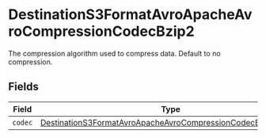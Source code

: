 # DestinationS3FormatAvroApacheAvroCompressionCodecBzip2

The compression algorithm used to compress data. Default to no compression.


## Fields

| Field                                                                                                                                             | Type                                                                                                                                              | Required                                                                                                                                          | Description                                                                                                                                       |
| ------------------------------------------------------------------------------------------------------------------------------------------------- | ------------------------------------------------------------------------------------------------------------------------------------------------- | ------------------------------------------------------------------------------------------------------------------------------------------------- | ------------------------------------------------------------------------------------------------------------------------------------------------- |
| `codec`                                                                                                                                           | [DestinationS3FormatAvroApacheAvroCompressionCodecBzip2Codec](../../models/shared/DestinationS3FormatAvroApacheAvroCompressionCodecBzip2Codec.md) | :heavy_minus_sign:                                                                                                                                | N/A                                                                                                                                               |